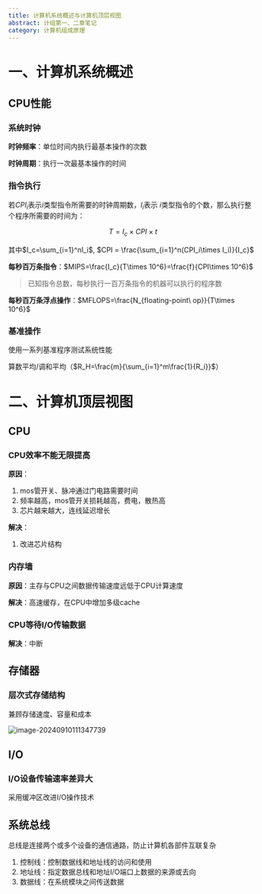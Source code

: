 ```yaml
---
title: 计算机系统概述与计算机顶层视图
abstract: 计组第一、二章笔记
category: 计算机组成原理
---
```


# 一、计算机系统概述

## CPU性能

### 系统时钟

**时钟频率**：单位时间内执行最基本操作的次数

**时钟周期**：执行一次最基本操作的时间

### 指令执行

若$CPI_i$表示$i$类型指令所需要的时钟周期数，$I_i$表示 $i$类型指令的个数，那么执行整个程序所需要的时间为：

$$
T=I_c\times CPI\times t
$$

其中$I_c=\sum_{i=1}^nI_i$, $CPI = \frac{\sum_{i=1}^n(CPI_i\times I_i)}{I_c}$

**每秒百万条指令**：$MIPS=\frac{I_c}{T\times 10^6}=\frac{f}{CPI\times 10^6}$

> 已知指令总数，每秒执行一百万条指令的机器可以执行的程序数

**每秒百万条浮点操作**：$MFLOPS=\frac{N_{floating-point\ op}}{T\times 10^6}$

### 基准操作

使用一系列基准程序测试系统性能

算数平均/调和平均（$R_H=\frac{m}{\sum_{i=1}^m\frac{1}{R_i}}$）

# 二、计算机顶层视图

## CPU

### CPU效率不能无限提高

**原因**：

1. mos管开关、脉冲通过门电路需要时间
2. 频率越高，mos管开关损耗越高，费电，散热高
3. 芯片越来越大，连线延迟增长

**解决**：

1. 改进芯片结构

### 内存墙

**原因**：主存与CPU之间数据传输速度远低于CPU计算速度

**解决**：高速缓存，在CPU中增加多级cache

### CPU等待I/O传输数据

**解决**：中断

## 存储器

### 层次式存储结构

兼顾存储速度、容量和成本

![image-20240910111347739](C:\Users\ocl\AppData\Roaming\Typora\typora-user-images\image-20240910111347739.png)

## I/O

### I/O设备传输速率差异大

采用缓冲区改进I/O操作技术

## 系统总线

总线是连接两个或多个设备的通信通路，防止计算机各部件互联复杂

1. 控制线：控制数据线和地址线的访问和使用
2. 地址线：指定数据总线和地址I/O端口上数据的来源或去向
3. 数据线：在系统模块之间传送数据

